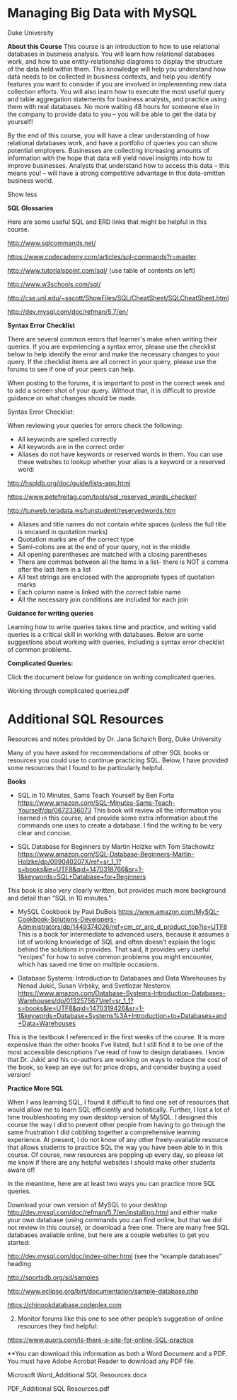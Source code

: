 # Managing Big Data with MySQL

  Duke University

**About this Course**
This course is an introduction to how to use relational databases in business analysis.  You will learn how relational databases work, and how to use entity-relationship diagrams to display the structure of the data held within them.  This knowledge will help you understand how data needs to be collected in business contexts, and help you identify features you want to consider if you are involved in implementing new data collection efforts.  You will also learn how to execute the most useful query and table aggregation statements for business analysts, and practice using them with real databases. No more waiting 48 hours for someone else in the company to provide data to you – you will be able to get the data by yourself!

By the end of this course, you will have a clear understanding of how relational databases work, and have a portfolio of queries you can show potential employers. Businesses are collecting increasing amounts of information with the hope that data will yield novel insights into how to improve businesses. Analysts that understand how to access this data – this means you! – will have a strong competitive advantage in this data-smitten business world.

 Show less

**SQL Glossaries**

Here are some useful SQL and ERD links that might be helpful in this course.

http://www.sqlcommands.net/

https://www.codecademy.com/articles/sql-commands?r=master

http://www.tutorialspoint.com/sql/ (use table of contents on left)

http://www.w3schools.com/sql/

http://cse.unl.edu/~sscott/ShowFiles/SQL/CheatSheet/SQLCheatSheet.html

http://dev.mysql.com/doc/refman/5.7/en/

**Syntax Error Checklist**

There are several common errors that learner's make when writing their queries. If you are experiencing a syntax error, please use the checklist below to help identify the error and make the necessary changes to your query. If the checklist items are all correct in your query, please use the forums to see if one of your peers can help.

When posting to the forums, it is important to post in the correct week and to add a screen shot of your query. Without that, it is difficult to provide guidance on what changes should be made.

Syntax Error Checklist:

When reviewing your queries for errors check the following:

* All keywords are spelled correctly
* All keywords are in the correct order
* Aliases do not have keywords or reserved words in them. You can use these websites to lookup whether your alias is a keyword or a reserved word:

http://hsqldb.org/doc/guide/lists-app.html

https://www.petefreitag.com/tools/sql_reserved_words_checker/

http://tunweb.teradata.ws/tunstudent/reservedwords.htm

* Aliases and title names do not contain white spaces (unless the full     title is encased in quotation marks)
* Quotation marks are of the correct type
* Semi-colons are at the end of your query, not in the middle
* All opening parentheses are matched with a closing parentheses
* There are commas between all the items in a list- there is NOT a comma   after the last item in a list
* All text strings are enclosed with the appropriate types of quotation     marks
* Each column name is linked with the correct table name
* All the necessary join conditions are included for each join

**Guidance for writing queries**

Learning how to write queries takes time and practice, and writing valid queries is a critical skill in working with databases. Below are some suggestions about working with queries, including a syntax error checklist of common problems.

**Complicated Queries:**

Click the document below for guidance on writing complicated queries.

Working through complicated queries.pdf

# Additional SQL Resources

Resources and notes provided by Dr. Jana Schaich Borg, Duke University

Many of you have asked for recommendations of other SQL books or resources you could use to continue practicing SQL. Below, I have provided some resources that I found to be particularly helpful.

**Books**

* SQL in 10 Minutes, Sams Teach Yourself by Ben Forta https://www.amazon.com/SQL-Minutes-Sams-Teach-Yourself/dp/0672336073
This book will review all the information you learned in this course, and provide some extra information about the commands one uses to create a database. I find the writing to be very clear and concise.

* SQL Database for Beginners by Martin Holzke with Tom Stachowitz https://www.amazon.com/SQL-Database-Beginners-Martin-Holzke/dp/099040207X/ref=sr_1_1?s=books&ie=UTF8&qid=1470318766&sr=1-1&keywords=SQL+Database+for+Beginners

This book is also very clearly written, but provides much more background and detail than “SQL in 10 minutes.”

* MySQL Cookbook by Paul DuBois https://www.amazon.com/MySQL-Cookbook-Solutions-Developers-Administrators/dp/1449374026/ref=cm_cr_arp_d_product_top?ie=UTF8
This is a book for intermediate to advanced users, because it assumes a lot of working knowledge of SQL and often doesn’t explain the logic behind the solutions in provides. That said, it provides very useful “recipes” for how to solve common problems you might encounter, which has saved me time on multiple occasions.

* Database Systems: Introduction to Databases and Data Warehouses by Nenad Jukić, Susan Vrbsky, and Svetlozar Nestorov. https://www.amazon.com/Database-Systems-Introduction-Databases-Warehouses/dp/0132575671/ref=sr_1_1?s=books&ie=UTF8&qid=1470319426&sr=1-1&keywords=Database+Systems%3A+Introduction+to+Databases+and+Data+Warehouses

This is the textbook I referenced in the first weeks of the course. It is more expensive than the other books I’ve listed, but I still find it to be one of the most accessible descriptions I’ve read of how to design databases. I know that Dr. Jukić and his co-authors are working on ways to reduce the cost of the book, so keep an eye out for price drops, and consider buying a used version!

**Practice More SQL**

When I was learning SQL, I found it difficult to find one set of resources that would allow me to learn SQL efficiently and holistically. Further, I lost a lot of time troubleshooting my own desktop version of MySQL. I designed this course the way I did to prevent other people from having to go through the same frustration I did cobbling together a comprehensive learning experience. At present, I do not know of any other freely-available resource that allows students to practice SQL the way you have been able to in this course. Of course, new resources are popping up every day, so please let me know if there are any helpful websites I should make other students aware of!

In the meantime, here are at least two ways you can practice more SQL queries.

Download your own version of MySQL to your desktop http://dev.mysql.com/doc/refman/5.7/en/installing.html and either make your own database (using commands you can find online, but that we did not review in this course), or download a free one. There are many free SQL databases available online, but here are a couple websites to get you started:

http://dev.mysql.com/doc/index-other.html (see the “example databases” heading

http://sportsdb.org/sd/samples

http://www.eclipse.org/birt/documentation/sample-database.php

https://chinookdatabase.codeplex.com

2. Monitor forums like this one to see other people’s suggestion of online resources they find helpful:

https://www.quora.com/Is-there-a-site-for-online-SQL-practice

**You can download this information as both a Word Document and a PDF. You must have Adobe Acrobat Reader to download any PDF file.

Microsoft Word_Additional SQL Resources.docx

PDF_Additional SQL Resources.pdf
